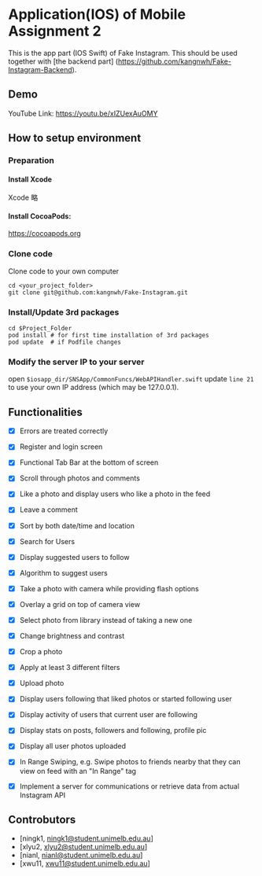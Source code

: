 # Application(IOS) of Mobile Assignment 2

This is the app part (IOS Swift) of Fake Instagram. This should be used together with [the backend part] (https://github.com/kangnwh/Fake-Instagram-Backend).



## Demo

YouTube Link: https://youtu.be/xIZUexAuOMY




## How to setup environment

### Preparation

#### Install Xcode 
Xcode 略



#### Install CocoaPods:

https://cocoapods.org



### Clone code

Clone code to your own computer
```shell
cd <your_project_folder>
git clone git@github.com:kangnwh/Fake-Instagram.git
```

### Install/Update 3rd packages
```shell
cd $Project_Folder
pod install # for first time installation of 3rd packages
pod update  # if Podfile changes

```



### Modify the server IP to your server

open `$iosapp_dir/SNSApp/CommonFuncs/WebAPIHandler.swift` update `line 21` to use your own IP address (which may be 127.0.0.1).

## Functionalities

- [x] Errors are treated correctly
- [x] Register and login screen
- [x] Functional Tab Bar at the bottom of screen
- [x] Scroll through photos and comments
- [x] Like a photo and display users who like a photo in the feed
- [x] Leave a comment
- [x] Sort by both date/time and location
- [x] Search for Users
- [x] Display suggested users to follow
- [x] Algorithm to suggest users
- [x] Take a photo with camera while providing flash options
- [x] Overlay a grid on top of camera view
- [x] Select photo from library instead of taking a new one
- [x] Change brightness and contrast
- [x] Crop a photo
- [x] Apply at least 3 different filters
- [x] Upload photo
- [x] Display users following that liked photos or started following user
- [x] Display activity of users that current user are following
- [x] Display stats on posts, followers and following, profile pic
- [x] Display all user photos uploaded
- [x] In Range Swiping, e.g. Swipe photos to friends nearby that they can view on feed with an "In Range" tag
- [x] Implement a server for communications or retrieve data from actual Instagram API


## Controbutors

- [ningk1, ningk1@student.unimelb.edu.au]
- [xlyu2, xlyu2@student.unimelb.edu.au]
- [nianl, nianl@student.unimelb.edu.au]
- [xwu11, xwu11@student.unimelb.edu.au] 


